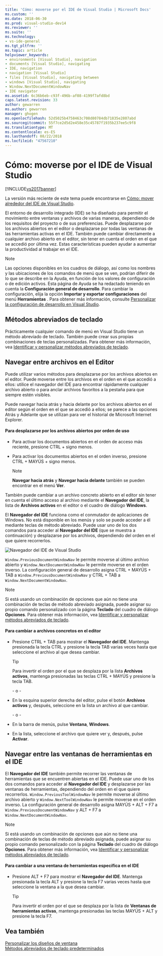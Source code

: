 ```yaml
---
title: 'Cómo: moverse por el IDE de Visual Studio | Microsoft Docs'
ms.custom: ''
ms.date: 2018-06-30
ms.prod: visual-studio-dev14
ms.reviewer: ''
ms.suite: ''
ms.technology:
- vs-ide-general
ms.tgt_pltfrm: ''
ms.topic: article
helpviewer_keywords:
- environments [Visual Studio], navigation
- documents [Visual Studio], navigating
- IDE, navigation
- navigation [Visual Studio]
- files [Visual Studio], navigating between
- windows [Visual Studio], navigating
- Window.NextDocumentWindowNav
- IDE navigator
ms.assetid: 6c36b6eb-c93f-496b-af08-4199f7afd8bd
caps.latest.revision: 33
author: gewarren
ms.author: gewarren
manager: ghogen
ms.openlocfilehash: 52d5025b4758463c708d80784db71835e2807abd
ms.sourcegitcommit: 55f7ce2d5d2e458e35c45787f1935b237ee5c9f8
ms.translationtype: MT
ms.contentlocale: es-ES
ms.lasthandoff: 08/22/2018
ms.locfileid: "47567210"
---
```

# <a name="how-to-move-around-in-the-visual-studio-ide"></a>Cómo: moverse por el IDE de Visual Studio
[!INCLUDE[vs2017banner](../includes/vs2017banner.md)]

La versión más reciente de este tema puede encontrarse en [Cómo: mover alrededor del IDE de Visual Studio](https://docs.microsoft.com/visualstudio/ide/how-to-move-around-in-the-visual-studio-ide).  
  
El entorno de desarrollo integrado (IDE) se ha diseñado para permitir el movimiento entre ventanas y archivos de varias maneras, dependiendo de los requisitos del proyecto o de sus preferencias. Puede desplazarse por los archivos abiertos en el editor o desplazarse por todas las ventanas de las herramientas activas en el IDE. También puede cambiar directamente a cualquier archivo abierto en el editor, sin tener en cuenta el orden en el que se accedió por última vez. Estas características pueden ayudar a aumentar la productividad al trabajar en el IDE.  
  
> [!NOTE]
>  Las opciones disponibles en los cuadros de diálogo, así como los nombres y las ubicaciones de los comandos de menú que se ven, podrían diferir de lo que se describe en la Ayuda, en función de los valores de configuración o de edición activos. Esta página de Ayuda se ha redactado teniendo en cuenta la **Configuración general de desarrollo**. Para cambiar la configuración, elija la opción **Importar y exportar configuraciones** del menú **Herramientas** . Para obtener más información, consulte [Personalizar la configuración de desarrollo en Visual Studio](http://msdn.microsoft.com/en-us/22c4debb-4e31-47a8-8f19-16f328d7dcd3).  
  
## <a name="keyboard-shortcuts"></a>Métodos abreviados de teclado  
 Prácticamente cualquier comando de menú en Visual Studio tiene un método abreviado de teclado. También puede crear sus propias combinaciones de teclas personalizadas. Para obtener más información, vea [Identificar y personalizar métodos abreviados de teclado](../ide/identifying-and-customizing-keyboard-shortcuts-in-visual-studio.md).  
  
## <a name="navigating-among-files-in-the-editor"></a>Navegar entre archivos en el Editor  
 Puede utilizar varios métodos para desplazarse por los archivos abiertos en el editor. Puede moverse entre los archivos en el orden en el que accedió a ellos: utilice el navegador del IDE para encontrar rápidamente cualquier archivo abierto o para anclar archivos favoritos a la pestaña para que siempre estén visibles.  
  
 Puede navegar hacia atrás y hacia delante por los archivos abiertos en el editor según el orden en el que se accedió a ellos; se parece a las opciones Atrás y Adelante que se utilizan para ver el historial de Microsoft Internet Explorer.  
  
#### <a name="to-move-through-open-files-in-order-of-use"></a>Para desplazarse por los archivos abiertos por orden de uso  
  
-   Para activar los documentos abiertos en el orden de acceso más reciente, presione CTRL + signo menos.  
  
-   Para activar los documentos abiertos en el orden inverso, presione CTRL + MAYÚS + signo menos.  
  
    > [!NOTE]
    >  **Navegar hacia atrás** y **Navegar hacia delante** también se pueden encontrar en el menú **Ver**.  
  
 También puede cambiar a un archivo concreto abierto en el editor sin tener en cuenta el último acceso al archivo mediante el **Navegador del IDE**, la lista de **Archivos activos** en el editor o el cuadro de diálogo **Windows**.  
  
 El **Navegador del IDE** funciona como el conmutador de aplicaciones de Windows. No está disponible en los menús y solo se puede acceder a él mediante teclas de método abreviado. Puede usar uno de los dos comandos para acceder al **Navegador del IDE** (que se muestra a continuación) y desplazarse por los archivos, dependiendo del orden en el que quiere recorrerlos.  
  
 ![Navegador del IDE de Visual Studio](../ide/media/vs2015-ide-navigator.png "VS2015_IDE_Navigator")  
  
 `Window.PreviousDocumentWindowNav` le permite moverse al último archivo abierto y `Window.NextDocumentWindowNav` le permite moverse en el orden inverso. La configuración general de desarrollo asigna CTRL + MAYÚS + TAB a `Window.PreviousDocumentWindowNav` y CTRL + TAB a `Window.NextDocumentWindowNav`.  
  
> [!NOTE]
>  Si está usando un combinación de opciones que aún no tiene una combinación de teclas de método abreviado asignada, puede asignar su propio comando personalizado con la página **Teclado** del cuadro de diálogo **Opciones**. Para obtener más información, vea [Identificar y personalizar métodos abreviados de teclado](../ide/identifying-and-customizing-keyboard-shortcuts-in-visual-studio.md).  
  
#### <a name="to-switch-to-specific-files-in-the-editor"></a>Para cambiar a archivos concretos en el editor  
  
-   Presione CTRL + TAB para mostrar el **Navegador del IDE**. Mantenga presionada la tecla CTRL y presione la tecla TAB varias veces hasta que seleccione el archivo al que desea cambiar.  
  
    > [!TIP]
    >  Para invertir el orden por el que se desplaza por la lista **Archivos activos**, mantenga presionadas las teclas CTRL + MAYÚS y presione la tecla TAB.  
  
     \- o -  
  
-   En la esquina superior derecha del editor, pulse el botón **Archivos activos** y, después, seleccione en la lista un archivo al que cambiar.  
  
     \- o -  
  
-   En la barra de menús, pulse **Ventana**, **Windows**.  
  
-   En la lista, seleccione el archivo que quiere ver y, después, pulse **Activar**.  
  
## <a name="navigating-among-tool-windows-in-the-ide"></a>Navegar entre las ventanas de herramientas en el IDE  
 El **Navegador del IDE** también permite recorrer las ventanas de herramientas que se encuentren abiertas en el IDE. Puede usar uno de los dos comandos para acceder al **Navegador del IDE** y desplazarse por las ventanas de herramientas, dependiendo del orden en el que quiere recorrerlos. `Window.PreviousToolWindowNav` le permite moverse al último archivo abierto y `Window.NextToolWindowNav` le permite moverse en el orden inverso. La configuración general de desarrollo asigna MAYÚS + ALT + F7 a `Window.PreviousDocumentWindowNav` y ALT + F7 a `Window.NextDocumentWindowNav`.  
  
> [!NOTE]
>  Si está usando un combinación de opciones que aún no tiene una combinación de teclas de método abreviado asignada, puede asignar su propio comando personalizado con la página **Teclado** del cuadro de diálogo **Opciones**. Para obtener más información, vea [Identificar y personalizar métodos abreviados de teclado](../ide/identifying-and-customizing-keyboard-shortcuts-in-visual-studio.md).  
  
#### <a name="to-switch-to-a-specific-tool-window-in-the-ide"></a>Para cambiar a una ventana de herramientas específica en el IDE  
  
-   Presione ALT + F7 para mostrar el **Navegador del IDE**. Mantenga presionada la tecla ALT y presione la tecla F7 varias veces hasta que seleccione la ventana a la que desea cambiar.  
  
    > [!TIP]
    >  Para invertir el orden por el que se desplaza por la lista de **Ventanas de herramientas activas**, mantenga presionadas las teclas MAYÚS + ALT y presione la tecla F7.  
  
## <a name="see-also"></a>Vea también  
 [Personalizar los diseños de ventana](../ide/customizing-window-layouts-in-visual-studio.md)   
 [Métodos abreviados de teclado predeterminados](../ide/default-keyboard-shortcuts-in-visual-studio.md)





